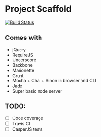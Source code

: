 Project Scaffold
================


[![Build Status](https://travis-ci.org/craigdallimore/project-template.png?branch=master)](https://travis-ci.org/craigdallimore/project-template)


Comes with
----------
- jQuery
- RequireJS
- Underscore
- Backbone
- Marionette
- Grunt
- Mocha + Chai + Sinon in browser and CLI
- Jade
- Super basic node server

TODO:
-----

- [ ] Code coverage
- [ ] Travis CI
- [ ] CasperJS tests
